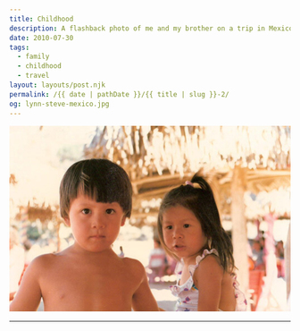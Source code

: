 ```yaml
---
title: Childhood
description: A flashback photo of me and my brother on a trip in Mexico.
date: 2010-07-30
tags: 
  - family
  - childhood
  - travel
layout: layouts/post.njk
permalink: /{{ date | pathDate }}/{{ title | slug }}-2/
og: lynn-steve-mexico.jpg
---
```


![me and my brother as kids on the beach](/img/lynn-steve-mexico.jpg)

---
